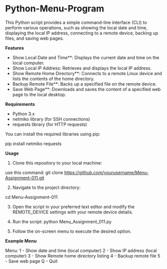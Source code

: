 # Python-Menu-Program

This Python script provides a simple command-line interface (CLI) to perform various operations, such as showing the local date and time, displaying the local IP address, connecting to a remote device, backing up files, and saving web pages.

**Features**

- Show Local Date and Time**: Displays the current date and time on the local computer.
- Show Local IP Address: Retrieves and displays the local IP address.
- Show Remote Home Directory**: Connects to a remote Linux device and lists the contents of the home directory.
- Backup Remote File**: Backs up a specified file on the remote device.
- Save Web Page**: Downloads and saves the content of a specified web page to the local desktop.

**Requirements**

- Python 3.x
- netmiko library (for SSH connections)
- requests library (for HTTP requests)

You can install the required libraries using pip:

pip install netmiko requests

**Usage**

1. Clone this repository to your local machine:

  use this command: git clone https://github.com/yourusername/Menu-Assignment-011.git

2. Navigate to the project directory:

  cd Menu-Assignment-011

3. Open the script in your preferred text editor and modify the REMOTE_DEVICE settings with your remote device details.

4. Run the script:
  python Menu_Assignment_011.py

5. Follow the on-screen menu to execute the desired option.


**Example Menu**

Menu:
1 - Show date and time (local computer)
2 - Show IP address (local computer)
3 - Show Remote home directory listing
4 - Backup remote file
5 - Save web page
Q - Quit
